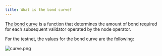 ```yaml
---
title: What is the bond curve?
---
```


[The bond curve](https://operatorportal.lido.fi/modules/community-staking-module#block-2d1c307d95fc4f8ab7c32b7584f795cf) is a function that determines the amount of bond required for each subsequent validator operated by the node operator.

For the testnet, the values for the bond curve are the following:

![curve.png](/assets/curve-common.png)
